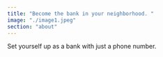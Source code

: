 ```yaml
---
title: "Become the bank in your neighborhood. "
image: "./image1.jpeg"
section: "about"
---
```


Set yourself up as a bank with just a phone number.
